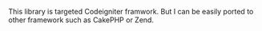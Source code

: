 This library is targeted Codeigniter framwork. But I can be easily ported to other framework such as CakePHP or Zend.
